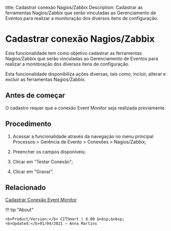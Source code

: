 title: Cadastrar conexão Nagios/Zabbix
Description: Cadastrar as ferramentas Nagios/Zabbix que serão vinculadas ao Gerenciamento de Eventos para realizar a monitoração dos diversos itens de configuração.
# Cadastrar conexão Nagios/Zabbix

Esta funcionalidade tem como objetivo cadastrar as ferramentas Nagios/Zabbix que
serão vinculadas ao Gerenciamento de Eventos para realizar a monitoração dos
diversos itens de configuração.

Esta funcionalidade disponibiliza ações diversas, tais como, incluir, alterar e
excluir as ferramentas Nagios/Zabbix.

Antes de começar
--------------------

O cadastro requer que a conexão Event Monitor seja realizada previamente.

Procedimento
----------------

1.  Acessar a funcionalidade através da navegação no menu principal Processos \>
    Gerência de Evento \> Conexões \> Nagios/Zabbix;

2.  Preencher os campos disponíveis;

3.  Clicar em "Testar Conexão";

4.  Clicar em "Gravar".

Relacionado
-----------

[Cadastrar Conexão Event Monitor](/pt-br/citsmart-platform-8/processes/event/configuration/register-event-monitor-connection.html)


!!! tip "About"

    <b>Product/Version:</b> CITSmart | 8.00 &nbsp;&nbsp;
    <b>Updated:</b>01/04/2021 – Anna Martins
